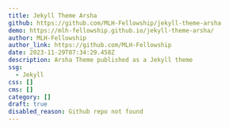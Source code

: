 ```yaml
---
title: Jekyll Theme Arsha
github: https://github.com/MLH-Fellowship/jekyll-theme-arsha
demo: https://mlh-fellowship.github.io/jekyll-theme-arsha/
author: MLH-Fellowship
author_link: https://github.com/MLH-Fellowship
date: 2023-11-29T07:34:29.458Z
description: Arsha Theme published as a Jekyll theme
ssg:
  - Jekyll
css: []
cms: []
category: []
draft: true
disabled_reason: Github repo not found
---
```

